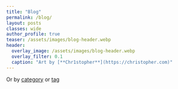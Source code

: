 ```yaml
---
title: "Blog"
permalink: /blog/
layout: posts
classes: wide
author_profile: true
teaser: /assets/images/blog-header.webp
header:
  overlay_image: /assets/images/blog-header.webp
  overlay_filter: 0.1
  caption: "Art by [**Chr1stopher**](https://christopher.com)"
---
```

Or by <a href="/categories/">category</a> or <a href="/tags/">tag</a>